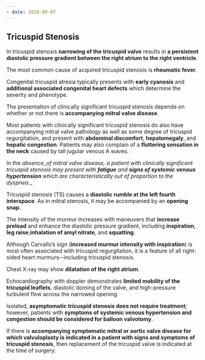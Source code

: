 ```yaml
---
- date: 2020-09-07
---
```


## Tricuspid Stenosis

In tricuspid stenosis **narrowing of the tricuspid valve** results in **a persistent diastolic pressure gradient between the right atrium to the right ventricle**.

The most common cause of acquired tricuspid stenosis is **rheumatic fever**.

Congenital tricuspid atresia typically presents with **early cyanosis** and **additional associated congenital heart defects** which determine the severity and phenotype.

The presentation of clinically significant tricuspid stenosis depends on whether or not there is **accompanying mitral valve disease**.

Most patients with clinically significant tricuspid stenosis do also have accompanying mitral valve pathology as well as some degree of tricuspid regurgitation, and present with **abdominal discomfort**, **hepatomegaly**, and **hepatic congestion**. Patients may also complain of a **fluttering sensation in the neck** caused by tall jugular venous A waves.

In the _absence_of mitral valve disease, a patient with clinically significant tricuspid stenosis may present with **fatigue** and **signs of systemic venous hypertension** which are _characteristically out of proportion to the dyspnea__._

Tricuspid stenosis (TS) causes a **diastolic rumble at the left fourth interspace**. As in mitral stenosis, it may be accompanied by an **opening snap**.

The intensity of the murmur increases with maneuvers that **increase preload** and enhance the diastolic pressure gradient, including **inspiration**, **leg raise**,**inhalation of amyl nitrate**, and **squatting**.

Although Carvallo’s sign (**increased murmur intensity with inspiration**) is most often associated with tricuspid regurgitation, it is a feature of all right-sided heart murmurs--including tricuspid stenosis.

Chest X-ray may show **dilatation of the right atrium**.

Echocardiography with doppler demonstrates **limited mobility of the tricuspid leaflets**, diastolic doming of the valve, and high-pressure turbulent flow across the narrowed opening.

Isolated, **asymptomatic tricuspid stenosis does not require treatment**; however, patients with **symptoms of systemic venous hypertension and congestion should be considered for balloon valvotomy**.

If there is **accompanying symptomatic mitral or aortic valve disease for which valvuloplasty is indicated in a patient with signs and symptoms of tricuspid stenosis**, then replacement of the tricuspid valve is indicated at the time of surgery.
